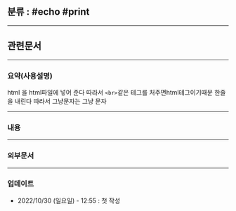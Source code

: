 ## 분류 : #echo #print  

---
## 관련문서

----
### 요약(사용설명)
html 을 html파일에 넣어 준다
따라서 
```<br>```같은 테그를 처주면html테그이기때문 한줄을 내린다
따라서 그냥문자는 그냥 문자

---
### 내용

----
### 외부문서

----
### 업데이트
-  2022/10/30 (일요일) - 12:55 : 첫 작성